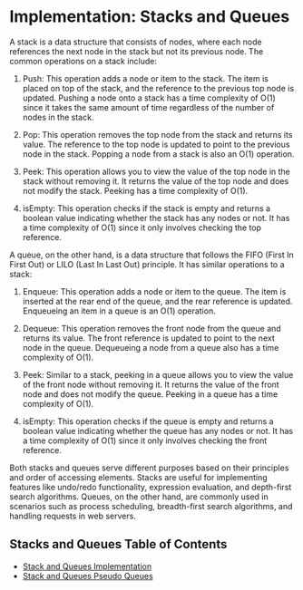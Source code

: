 # Implementation: Stacks and Queues
A stack is a data structure that consists of nodes, where each node references the next node in the stack but not its previous node. The common operations on a stack include:

1. Push: This operation adds a node or item to the stack. The item is placed on top of the stack, and the reference to the previous top node is updated. Pushing a node onto a stack has a time complexity of O(1) since it takes the same amount of time regardless of the number of nodes in the stack.

2. Pop: This operation removes the top node from the stack and returns its value. The reference to the top node is updated to point to the previous node in the stack. Popping a node from a stack is also an O(1) operation.

3. Peek: This operation allows you to view the value of the top node in the stack without removing it. It returns the value of the top node and does not modify the stack. Peeking has a time complexity of O(1).

4. isEmpty: This operation checks if the stack is empty and returns a boolean value indicating whether the stack has any nodes or not. It has a time complexity of O(1) since it only involves checking the top reference.

A queue, on the other hand, is a data structure that follows the FIFO (First In First Out) or LILO (Last In Last Out) principle. It has similar operations to a stack:

1. Enqueue: This operation adds a node or item to the queue. The item is inserted at the rear end of the queue, and the rear reference is updated. Enqueueing an item in a queue is an O(1) operation.

2. Dequeue: This operation removes the front node from the queue and returns its value. The front reference is updated to point to the next node in the queue. Dequeueing a node from a queue also has a time complexity of O(1).

3. Peek: Similar to a stack, peeking in a queue allows you to view the value of the front node without removing it. It returns the value of the front node and does not modify the queue. Peeking in a queue has a time complexity of O(1).

4. isEmpty: This operation checks if the queue is empty and returns a boolean value indicating whether the queue has any nodes or not. It has a time complexity of O(1) since it only involves checking the front reference.

Both stacks and queues serve different purposes based on their principles and order of accessing elements. Stacks are useful for implementing features like undo/redo functionality, expression evaluation, and depth-first search algorithms. Queues, on the other hand, are commonly used in scenarios such as process scheduling, breadth-first search algorithms, and handling requests in web servers.


## Stacks and Queues Table of Contents
- [Stack and Queues Implementation](./stack-queue-implement/README.md)
- [Stack and Queues Pseudo Queues](./stack-queue-pseudo/README.md)
